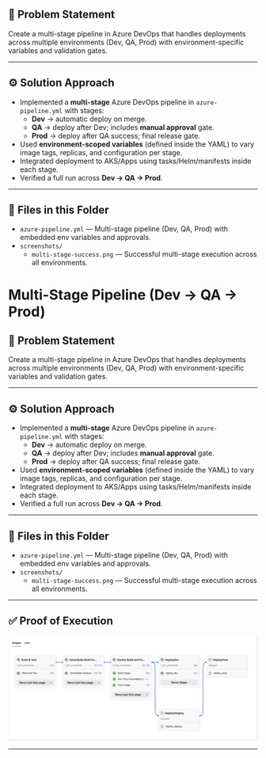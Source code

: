 ## 📌 Problem Statement
Create a multi-stage pipeline in Azure DevOps that handles deployments across multiple environments (Dev, QA, Prod) with environment-specific variables and validation gates.

---

## ⚙️ Solution Approach
- Implemented a **multi-stage** Azure DevOps pipeline in `azure-pipeline.yml` with stages:
  - **Dev** → automatic deploy on merge.
  - **QA** → deploy after Dev; includes **manual approval** gate.
  - **Prod** → deploy after QA success; final release gate.
- Used **environment-scoped variables** (defined inside the YAML) to vary image tags, replicas, and configuration per stage.
- Integrated deployment to AKS/Apps using tasks/Helm/manifests inside each stage.
- Verified a full run across **Dev → QA → Prod**.

---

## 📂 Files in this Folder
- `azure-pipeline.yml` — Multi-stage pipeline (Dev, QA, Prod) with embedded env variables and approvals.
- `screenshots/`
  - `multi-stage-success.png` — Successful multi-stage execution across all environments.
# Multi-Stage Pipeline (Dev → QA → Prod)

## 📌 Problem Statement
Create a multi-stage pipeline in Azure DevOps that handles deployments across multiple environments (Dev, QA, Prod) with environment-specific variables and validation gates.

---

## ⚙️ Solution Approach
- Implemented a **multi-stage** Azure DevOps pipeline in `azure-pipeline.yml` with stages:
  - **Dev** → automatic deploy on merge.
  - **QA** → deploy after Dev; includes **manual approval** gate.
  - **Prod** → deploy after QA success; final release gate.
- Used **environment-scoped variables** (defined inside the YAML) to vary image tags, replicas, and configuration per stage.
- Integrated deployment to AKS/Apps using tasks/Helm/manifests inside each stage.
- Verified a full run across **Dev → QA → Prod**.

---

## 📂 Files in this Folder
- `azure-pipeline.yml` — Multi-stage pipeline (Dev, QA, Prod) with embedded env variables and approvals.
- `screenshots/`
  - `multi-stage-success.png` — Successful multi-stage execution across all environments.

---

## ✅ Proof of Execution
![Multi-Stage Success](screenshots/multi-stage-success.png)

---
